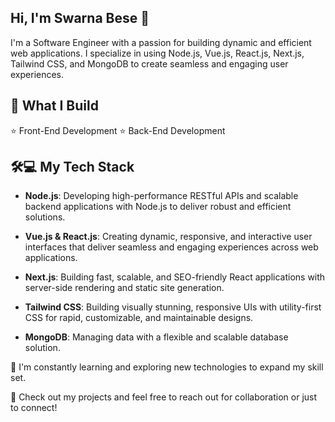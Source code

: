 <h2>Hi, I'm Swarna Bese 👋</h2>

I'm a Software Engineer with a passion for building dynamic and efficient web applications. I specialize in using Node.js, Vue.js, React.js, Next.js, Tailwind CSS, and MongoDB to create seamless and engaging user experiences.

<h2>🚀 What I Build</h2>

⭐ Front-End Development
⭐ Back-End Development



<h2>🛠️💻 My Tech Stack</h2>

- __Node.js__: Developing high-performance RESTful APIs and scalable backend applications with Node.js to deliver robust and efficient solutions.

- __Vue.js & React.js__: Creating dynamic, responsive, and interactive user interfaces that deliver seamless and engaging experiences across web applications.

- __Next.js__: Building fast, scalable, and SEO-friendly React applications with server-side rendering and static site generation.

- __Tailwind CSS__: Building visually stunning, responsive UIs with utility-first CSS for rapid, customizable, and maintainable designs.

- __MongoDB__: Managing data with a flexible and scalable database solution.

🌱 I'm constantly learning and exploring new technologies to expand my skill set.

🚀 Check out my projects and feel free to reach out for collaboration or just to connect!
